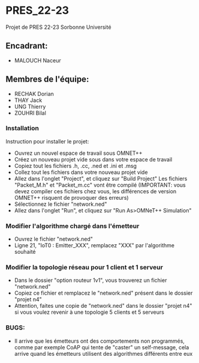 # PRES_22-23
Projet de PRES 22-23 Sorbonne Université 

## Encadrant:
- MALOUCH Naceur

## Membres de l'équipe:
- RECHAK Dorian
- THAY Jack
- UNG Thierry
- ZOUHRI Bilal

### Installation
Instruction pour installer le projet:
* Ouvrez un nouvel espace de travail sous OMNET++
* Créez un nouveau projet vide sous dans votre espace de travail
* Copiez tout les fichiers .h, .cc, .ned et .ini et .msg
* Collez tout les fichiers dans votre nouveau projet vide
* Allez dans l'onglet "Project", et cliquez sur "Build Project"
Les fichiers "Packet_M.h" et "Packet_m.cc" vont être compilé (IMPORTANT: vous devez compiler ces fichiers chez vous, les différences de version OMNET++ risquent de provoquer des erreurs)
* Sélectionnez le fichier "network.ned"
* Allez dans l'onglet "Run", et cliquez sur "Run As>OMNeT++ Simulation"

### Modifier l'algorithme chargé dans l'émetteur
* Ouvrez le fichier "network.ned"
* Ligne 21, "IoT0 : Emitter_XXX", remplacez "XXX" par l'algorithme souhaité

### Modifier la topologie réseau pour 1 client et 1 serveur
* Dans le dossier "option routeur 1v1", vous trouverez un fichier "network.ned"
* Copiez ce fichier et remplacez le "network.ned" présent dans le dossier "projet n4"
* Attention, faites une copie de "network.ned" dans le dossier "projet n4" si vous voulez revenir à une topologie 5 clients et 5 serveurs

### BUGS:
- Il arrive que les émetteurs ont des comportements non programmés, comme par exemple CoAP qui tente de "caster" un self-message, cela arrive quand les émetteurs utilisent des algorithmes différents entre eux

